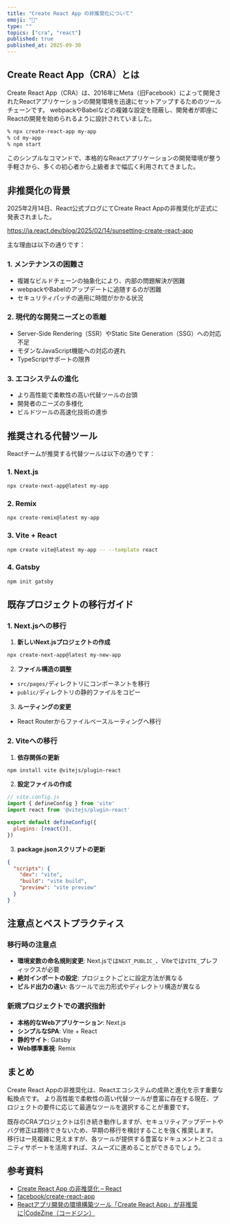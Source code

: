 ```yaml
---
title: "Create React App の非推奨化について"
emoji: "🐙"
type: ""
topics: ["cra", "react"]
published: true
published_at: 2025-09-30
---
```


## Create React App（CRA）とは

Create React App（CRA）は、2016年にMeta（旧Facebook）によって開発されたReactアプリケーションの開発環境を迅速にセットアップするためのツールチェーンです。
webpackやBabelなどの複雑な設定を隠蔽し、開発者が即座にReactの開発を始められるように設計されていました。

```bash
% npx create-react-app my-app
% cd my-app
% npm start
```

このシンプルなコマンドで、本格的なReactアプリケーションの開発環境が整う手軽さから、多くの初心者から上級者まで幅広く利用されてきました。

## 非推奨化の背景

2025年2月14日、React公式ブログにてCreate React Appの非推奨化が正式に発表されました。

https://ja.react.dev/blog/2025/02/14/sunsetting-create-react-app

主な理由は以下の通りです：

### 1. メンテナンスの困難さ
- 複雑なビルドチェーンの抽象化により、内部の問題解決が困難
- webpackやBabelのアップデートに追随するのが困難
- セキュリティパッチの適用に時間がかかる状況

### 2. 現代的な開発ニーズとの乖離
- Server-Side Rendering（SSR）やStatic Site Generation（SSG）への対応不足
- モダンなJavaScript機能への対応の遅れ
- TypeScriptサポートの限界

### 3. エコシステムの進化
- より高性能で柔軟性の高い代替ツールの台頭
- 開発者のニーズの多様化
- ビルドツールの高速化技術の進歩

## 推奨される代替ツール

Reactチームが推奨する代替ツールは以下の通りです：

### 1. Next.js

```bash
npx create-next-app@latest my-app
```

### 2. Remix

```bash
npx create-remix@latest my-app
```

### 3. Vite + React

```bash
npm create vite@latest my-app -- --template react
```

### 4. Gatsby

```bash
npm init gatsby
```

## 既存プロジェクトの移行ガイド

### 1. Next.jsへの移行

1. **新しいNext.jsプロジェクトの作成**

```bash
npx create-next-app@latest my-new-app
```

2. **ファイル構造の調整**

- `src/pages/`ディレクトリにコンポーネントを移行
- `public/`ディレクトリの静的ファイルをコピー

3. **ルーティングの変更**

- React Routerからファイルベースルーティングへ移行

### 2. Viteへの移行

1. **依存関係の更新**
```bash
npm install vite @vitejs/plugin-react
```

2. **設定ファイルの作成**
```javascript
// vite.config.js
import { defineConfig } from 'vite'
import react from '@vitejs/plugin-react'

export default defineConfig({
  plugins: [react()],
})
```

3. **package.jsonスクリプトの更新**
```json
{
  "scripts": {
    "dev": "vite",
    "build": "vite build",
    "preview": "vite preview"
  }
}
```

## 注意点とベストプラクティス

### 移行時の注意点

- **環境変数の命名規則変更**: Next.jsでは`NEXT_PUBLIC_`、Viteでは`VITE_`プレフィックスが必要
- **絶対インポートの設定**: プロジェクトごとに設定方法が異なる
- **ビルド出力の違い**: 各ツールで出力形式やディレクトリ構造が異なる

### 新規プロジェクトでの選択指針

- **本格的なWebアプリケーション**: Next.js
- **シンプルなSPA**: Vite + React
- **静的サイト**: Gatsby
- **Web標準重視**: Remix

## まとめ

Create React Appの非推奨化は、Reactエコシステムの成熟と進化を示す重要な転換点です。
より高性能で柔軟性の高い代替ツールが豊富に存在する現在、プロジェクトの要件に応じて最適なツールを選択することが重要です。

既存のCRAプロジェクトは引き続き動作しますが、セキュリティアップデートやバグ修正は期待できないため、早期の移行を検討することを強く推奨します。
移行は一見複雑に見えますが、各ツールが提供する豊富なドキュメントとコミュニティサポートを活用すれば、スムーズに進めることができるでしょう。

## 参考資料
- [Create React App の非推奨化 – React](https://ja.react.dev/blog/2025/02/14/sunsetting-create-react-app)
- [facebook/create-react-app](https://github.com/facebook/create-react-app?tab=readme-ov-file#deprecated)
- [Reactアプリ開発の環境構築ツール「Create React App」が非推奨に|CodeZine（コードジン）](https://codezine.jp/news/detail/21035)
